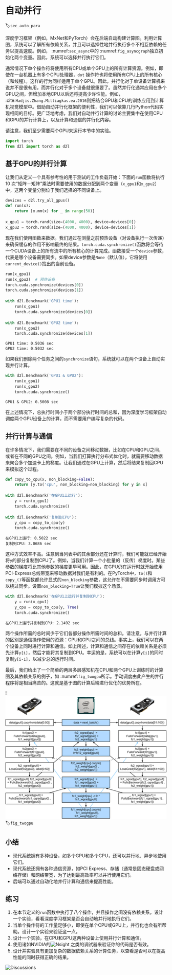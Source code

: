 # 自动并行
:label:`sec_auto_para`

深度学习框架（例如，MxNet和PyTorch）会在后端自动构建计算图。利用计算图，系统可以了解所有依赖关系，并且可以选择性地并行执行多个不相互依赖的任务以提高速度。例如， :numref:`sec_async`中的 :numref:`fig_asyncgraph`独立初始化两个变量。因此，系统可以选择并行执行它们。

通常情况下单个操作符将使用所有CPU或单个GPU上的所有计算资源。例如，即使在一台机器上有多个CPU处理器，`dot` 操作符也将使用所有CPU上的所有核心（和线程）。这样的行为同样适用于单个GPU。因此，并行化对于单设备计算机来说并不是很有用，而并行化对于多个设备就很重要了。虽然并行化通常应用在多个GPU之间，但增加本地CPU以后还将提高少许性能。例如， :cite:`Hadjis.Zhang.Mitliagkas.ea.2016`则把结合GPU和CPU的训练应用到计算机视觉模型中。借助自动并行化框架的便利性，我们可以依靠几行Python代码实现相同的目标。更广泛地考虑，我们对自动并行计算的讨论主要集中在使用CPU和GPU的并行计算上，以及计算和通信的并行化内容。

请注意，我们至少需要两个GPU来运行本节中的实验。



```python
import torch
from d2l import torch as d2l
```

## 基于GPU的并行计算

让我们从定义一个具有参考性的用于测试的工作负载开始：下面的`run`函数将执行$10$ 次“矩阵－矩阵”乘法时需要使用的数据分配到两个变量（`x_gpu1`和`x_gpu2`）中，这两个变量分别位于我们选择的不同设备上。



```python
devices = d2l.try_all_gpus()
def run(x):
    return [x.mm(x) for _ in range(50)]

x_gpu1 = torch.rand(size=(4000, 4000), device=devices[0])
x_gpu2 = torch.rand(size=(4000, 4000), device=devices[1])
```

现在我们使用函数来数据。我们通过在测量之前预热设备（对设备执行一次传递）来确保缓存的作用不影响最终的结果。`torch.cuda.synchronize()`函数将会等待一个CUDA设备上的所有流中的所有核心的计算完成。函数接受一个`device`参数，代表是哪个设备需要同步。如果device参数是`None`（默认值），它将使用`current_device()`找出的当前设备。



```python
run(x_gpu1)
run(x_gpu2)  # 预热设备
torch.cuda.synchronize(devices[0])
torch.cuda.synchronize(devices[1])

with d2l.Benchmark('GPU1 time'):
    run(x_gpu1)
    torch.cuda.synchronize(devices[0])

with d2l.Benchmark('GPU2 time'):
    run(x_gpu2)
    torch.cuda.synchronize(devices[1])
```

    GPU1 time: 0.5036 sec
    GPU2 time: 0.5032 sec


如果我们删除两个任务之间的`synchronize`语句，系统就可以在两个设备上自动实现并行计算。



```python
with d2l.Benchmark('GPU1 & GPU2'):
    run(x_gpu1)
    run(x_gpu2)
    torch.cuda.synchronize()
```

    GPU1 & GPU2: 0.5008 sec


在上述情况下，总执行时间小于两个部分执行时间的总和，因为深度学习框架自动调度两个GPU设备上的计算，而不需要用户编写复杂的代码。

## 并行计算与通信

在许多情况下，我们需要在不同的设备之间移动数据，比如在CPU和GPU之间，或者在不同的GPU之间。例如，当我们打算执行分布式优化时，就需要移动数据来聚合多个加速卡上的梯度。让我们通过在GPU上计算，然后将结果复制回CPU来模拟这个过程。



```python
def copy_to_cpu(x, non_blocking=False):
    return [y.to('cpu', non_blocking=non_blocking) for y in x]

with d2l.Benchmark('在GPU1上运行'):
    y = run(x_gpu1)
    torch.cuda.synchronize()

with d2l.Benchmark('复制到CPU'):
    y_cpu = copy_to_cpu(y)
    torch.cuda.synchronize()
```

    在GPU1上运行: 0.5022 sec
    复制到CPU: 3.0686 sec


这种方式效率不高。注意到当列表中的其余部分还在计算时，我们可能就已经开始将`y`的部分复制到CPU了。例如，当我们计算一个小批量的（反传）梯度时。某些参数的梯度将比其他参数的梯度更早可用。因此，在GPU仍在运行时就开始使用PCI-Express总线带宽来移动数据对我们是有利的。在PyTorch中，`to()`和`copy_()`等函数都允许显式的`non_blocking`参数，这允许在不需要同步时调用方可以绕过同步。设置`non_blocking=True`让我们模拟这个场景。



```python
with d2l.Benchmark('在GPU1上运行并复制到CPU'):
    y = run(x_gpu1)
    y_cpu = copy_to_cpu(y, True)
    torch.cuda.synchronize()
```

    在GPU1上运行并复制到CPU: 2.1492 sec


两个操作所需的总时间少于它们各部分操作所需时间的总和。请注意，与并行计算的区别是通信操作使用的资源：CPU和GPU之间的总线。事实上，我们可以在两个设备上同时进行计算和通信。如上所述，计算和通信之间存在的依赖关系是必须先计算`y[i]`，然后才能将其复制到CPU。幸运的是，系统可以在计算`y[i]`的同时复制`y[i-1]`，以减少总的运行时间。

最后，我们给出了一个简单的两层多层感知机在CPU和两个GPU上训练时的计算图及其依赖关系的例子，如 :numref:`fig_twogpu`所示。手动调度由此产生的并行程序将是相当痛苦的。这就是基于图的计算后端进行优化的优势所在。

!<img src="img/twogpu.svg" alt="在一个CPU和两个GPU上的两层的多层感知机的计算图及其依赖关系">
:label:`fig_twogpu`

## 小结

* 现代系统拥有多种设备，如多个GPU和多个CPU，还可以并行地、异步地使用它们。
* 现代系统还拥有各种通信资源，如PCI Express、存储（通常是固态硬盘或网络存储）和网络带宽，为了达到最高效率可以并行使用它们。
* 后端可以通过自动化地并行计算和通信来提高性能。

## 练习

1. 在本节定义的`run`函数中执行了八个操作，并且操作之间没有依赖关系。设计一个实验，看看深度学习框架是否会自动地并行地执行它们。
1. 当单个操作符的工作量足够小，即使在单个CPU或GPU上，并行化也会有所帮助。设计一个实验来验证这一点。
1. 设计一个实验，在CPU和GPU这两种设备上使用并行计算和通信。
1. 使用诸如NVIDIA的<img src="https://developer.nvidia.com/nsight-compute-2019_5" alt="Nsight"> 之类的调试器来验证你的代码是否有效。
1. 设计并实验具有更加复杂的数据依赖关系的计算任务，以查看是否可以在提高性能的同时获得正确的结果。


<img src="https://discuss.d2l.ai/t/2794" alt="Discussions">

